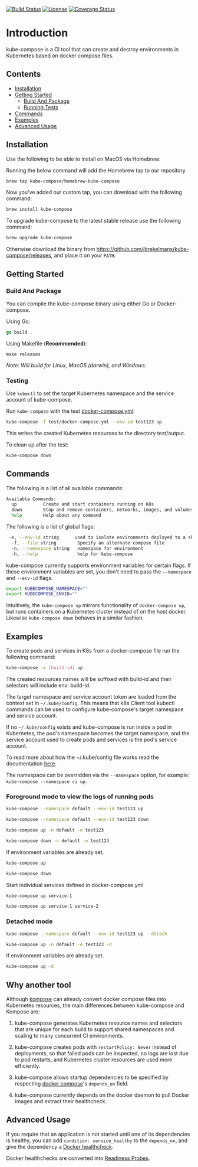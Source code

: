 [![Build Status](https://travis-ci.com/jbrekelmans/kube-compose.svg?branch=master)](https://travis-ci.com/jbrekelmans/kube-compose)
[![License](https://img.shields.io/badge/license-Apache_v2.0-blue.svg)](https://github.com/jbrekelmans/kube-compose/blob/master/LICENSE.md)
[![Coverage Status](https://coveralls.io/repos/github/jbrekelmans/kube-compose/badge.svg?branch=master)](https://coveralls.io/github/jbrekelmans/kube-compose?branch=master)

# Introduction

kube-compose is a CI tool that can create and destroy environments in Kubernetes based on docker compose files.

## Contents

* [Installation](#Installation)
* [Getting Started](#Getting-Started)
  * [Build And Package](#Build-And-Package)
  * [Running Tests](#Running-Tests)
* [Commands](#Commands)
* [Examples](#Examples)
* [Advanced Usage](#Advanced-Usage)

## Installation

Use the following to be able to install on MacOS via Homebrew:

Running the below command will add the Homebrew tap to our repository

```bash
brew tap kube-compose/homebrew-kube-compose
```

Now you've added our custom tap, you can download with the following command:

```bash
brew install kube-compose
```

To upgrade kube-compose to the latest stable release use the following command:

```bash
brew upgrade kube-compose
```

Otherwise download the binary from https://github.com/jbrekelmans/kube-compose/releases, and place it on your `PATH`.

## Getting Started

### Build And Package

You can compile the kube-compose binary using either Go or Docker-compose.

Using Go:

```go
go build .
```

Using Makefile (**Recommended**):

```make
make releases
```

*Note: Will build for Linux, MacOS (darwin), and Windows.*

### Testing

Use `kubectl` to set the target Kubernetes namespace and the service account of kube-compose.

Run `kube-compose` with the test [docker-compose.yml](test/docker-compose.yml):

```bash
kube-compose -f test/docker-compose.yml --env-id test123 up
```

This writes the created Kubernetes resources to the directory test/output.

To clean up after the test:

```bash
kube-compose down
```

## Commands

The following is a list of all available commands:

```bash
Available Commands:
  up          Create and start containers running on K8s
  down        Stop and remove containers, networks, images, and volumes running on K8s
  help        Help about any command
```

The following is a list of global flags:

```bash
 -e, --env-id string      used to isolate environments deployed to a shared namespace, by (1) using this value as a suffix of pod and service names and (2) using this value to isolate selectors. Either this flag or the environment variable KUBECOMPOSE_ENVID must be set
  -f, --file string        Specify an alternate compose file
  -n, --namespace string   namespace for environment
  -h, --help               help for kube-compose
```

kube-compose currently supports environment variables for certain flags. If these environment variables are set, you don't need to pass the `--namespace` and `--env-id` flags.

```bash
export KUBECOMPOSE_NAMESPACE=""
export KUBECOMPOSE_ENVID=""
```

Intuitively, the `kube-compose up` mirrors functionality of `docker-compose up`, but runs containers on a Kubernetes cluster instead of on the host docker. Likewise `kube-compose down` behaves in a similar fashion.

## Examples

To create pods and services in K8s from a docker-compose file run the following command:

```bash
kube-compose -e [build-id] up
```

The created resources names will be suffixed with build-id and their selectors will include env: build-id.

The target namespace and service account token are loaded from the context set in `~/.kube/config`. This means that k8s Client tool kubectl commands can be used to configure kube-compose's target namespace and service account.

If no `~/.kube/config` exists and kube-compose is run inside a pod in Kubernetes, the pod's namespace becomes the target namespace, and the service account used to create pods and services is the pod's service account.

To read more about how the ~/.kube/config file works read the documentation [here](https://kubernetes.io/docs/concepts/configuration/organize-cluster-access-kubeconfig/).

The namespace can be overridden via the `--namespace` option, for example: `kube-compose --namespace ci up`.

### Foreground mode to view the logs of running pods

```bash
kube-compose --namespace default --env-id test123 up

kube-compose --namespace default --env-id test123 down
```

```bash
kube-compose up -n default -e test123

kube-compose down -n default -e test123

```

If environment variables are already set.

```bash
kube-compose up

kube-compose down
```

Start individual services defined in docker-compose.yml

```bash
kube-compose up service-1

kube-compose up service-1 service-2
```

### Detached mode

```bash
kube-compose --namespace default --env-id test123 up --detach
```

```bash
kube-compose up -n default -e test123 -d
```

If environment variables are already set.

```bash
kube-compose up -d
```

## Why another tool

Although [kompose](https://github.com/kubernetes/kompose) can already convert docker compose files into Kubernetes resources, the main differences between kube-compose and Kompose are:

1. kube-compose generates Kubernetes resource names and selectors that are unique for each build to support shared namespaces and scaling to many concurrent CI environments.

1. kube-compose creates pods with `restartPolicy: Never` instead of deployments, so that failed pods can be inspected, no logs are lost due to pod restarts, and Kubernetes cluster resources are used more efficiently.

1. kube-compose allows startup dependencies to be specified by respecting [docker compose](https://docs.docker.com/compose/compose-file/compose-file-v2#depends_on)'s `depends_on` field.

1. kube-compose currently depends on the docker daemon to pull Docker images and extract their healthcheck.

## Advanced Usage

If you require that an application is not started until one of its dependencies is healthy, you can add `condition: service_healthy` to the `depends_on`, and give the dependency a [Docker healthcheck](https://docs.docker.com/engine/reference/builder#healthcheck).

Docker healthchecks are converted into [Readiness Probes](https://kubernetes.io/docs/tasks/configure-pod-container/configure-liveness-readiness-probes/).